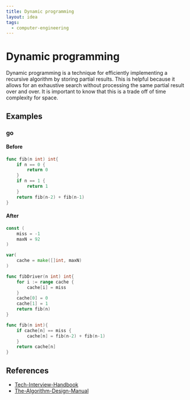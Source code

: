 ```yaml
---
title: Dynamic programming
layout: idea
tags:
  - computer-engineering
---
```


# Dynamic programming

Dynamic programming is a technique for efficiently implementing a recursive
algorithm by storing partial results. This is helpful because it allows for an
exhaustive search without processing the same partial result over and over. It
is important to know that this is a trade off of time complexity for space.

## Examples

### go

#### Before

```go
func fib(n int) int{
	if n == 0 {
		return 0
	}
	if n == 1 {
		return 1
	}
	return fib(n-2) + fib(n-1)
}
```

#### After

```go
const (
	miss = -1
	maxN = 92
)

var(
	cache = make([]int, maxN)
)

func fibDriver(n int) int{
	for i := range cache {
		cache[i] = miss
	}
	cache[0] = 0
	cache[1] = 1
	return fib(n)
}

func fib(n int){
	if cache[n] == miss {
		cache[n] = fib(n-2) + fib(n-1)
	}
	return cache[n]
}
```

## References

- [Tech-Interview-Handbook](/reference/Tech-Interview-Handbook)
- [The-Algorithm-Design-Manual](/reference/The-Algorithm-Design-Manual)
